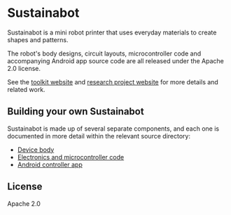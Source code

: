 # Sustainabot
Sustainabot is a mini robot printer that uses everyday materials to create shapes and patterns.

The robot's body designs, circuit layouts, microcontroller code and accompanying Android app source code are all released under the Apache 2.0 license.

See the [toolkit website](http://digitalinclusiontoolkit.org/) and [research project website](http://www.reshapingthefuture.org/) for more details and related work.

## Building your own Sustainabot
Sustainabot is made up of several separate components, and each one is documented in more detail within the relevant source directory:

* [Device body](sustainabot-device/body)
* [Electronics and microcontroller code](sustainabot-device/controller)
* [Android controller app](sustainabot-android)

## License
Apache 2.0
